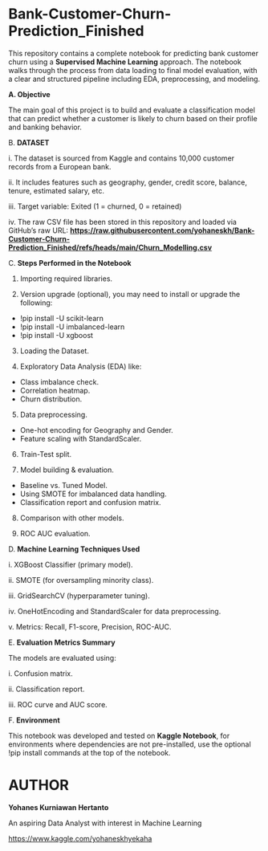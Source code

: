 # Bank-Customer-Churn-Prediction_Finished

This repository contains a complete notebook for predicting bank customer churn using a **Supervised Machine Learning** approach. The notebook walks through the process from data loading to final model evaluation, with a clear and structured pipeline including EDA, preprocessing, and modeling.

**A. Objective**

The main goal of this project is to build and evaluate a classification model that can predict whether a customer is likely to churn based on their profile and banking behavior.

B. **DATASET**

i. The dataset is sourced from Kaggle and contains 10,000 customer records from a European bank.

ii. It includes features such as geography, gender, credit score, balance, tenure, estimated salary, etc.

iii. Target variable: Exited (1 = churned, 0 = retained)

iv. The raw CSV file has been stored in this repository and loaded via GitHub’s raw URL: **https://raw.githubusercontent.com/yohaneskh/Bank-Customer-Churn-Prediction_Finished/refs/heads/main/Churn_Modelling.csv**

C. **Steps Performed in the Notebook**

1. Importing required libraries.

2. Version upgrade (optional), you may need to install or upgrade the following:
- !pip install -U scikit-learn
- !pip install -U imbalanced-learn
- !pip install -U xgboost

3. Loading the Dataset.

4. Exploratory Data Analysis (EDA) like:
- Class imbalance check.
- Correlation heatmap.
- Churn distribution.

5. Data preprocessing.
- One-hot encoding for Geography and Gender.
- Feature scaling with StandardScaler.
  
6. Train-Test split.
  
7. Model building & evaluation.
- Baseline vs. Tuned Model.
- Using SMOTE for imbalanced data handling.
- Classification report and confusion matrix.
  
8. Comparison with other models.
   
9. ROC AUC evaluation.

D. **Machine Learning Techniques Used**

i. XGBoost Classifier (primary model).

ii. SMOTE (for oversampling minority class).

iii. GridSearchCV (hyperparameter tuning).

iv. OneHotEncoding and StandardScaler for data preprocessing.

v. Metrics: Recall, F1-score, Precision, ROC-AUC.

E. **Evaluation Metrics Summary**

The models are evaluated using:

i. Confusion matrix.

ii. Classification report.

iii. ROC curve and AUC score.

F. **Environment**

This notebook was developed and tested on **Kaggle Notebook**, for environments where dependencies are not pre-installed, use the optional !pip install commands at the top of the notebook.

# **AUTHOR**

**Yohanes Kurniawan Hertanto**

An aspiring Data Analyst with interest in Machine Learning

https://www.kaggle.com/yohaneskhyekaha
